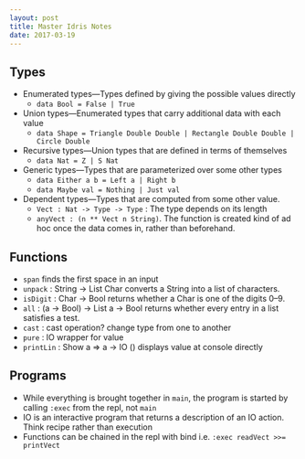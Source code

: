 ```yaml
---
layout: post
title: Master Idris Notes
date: 2017-03-19
---
```

## Types
- Enumerated types—Types defined by giving the possible values directly
    - `data Bool = False | True`
- Union types—Enumerated types that carry additional data with each value 
    - `data Shape = Triangle Double Double | Rectangle Double Double | Circle Double`
- Recursive types—Union types that are defined in terms of themselves
    - `data Nat = Z | S Nat`
- Generic types—Types that are parameterized over some other types
    - `data Either a b = Left a | Right b`
    - `data Maybe val = Nothing | Just val`
- Dependent types—Types that are computed from some other value.
    - `Vect : Nat -> Type -> Type` : The type depends on its length
    - `anyVect : (n ** Vect n String)`. The function is created kind of ad hoc once the data comes in, rather than beforehand. 

## Functions
- `span` finds the first space in an input
- `unpack` : String -> List Char converts a String into a list of characters.
- `isDigit` : Char -> Bool returns whether a Char is one of the digits 0–9.
- `all` : (a -> Bool) -> List a -> Bool returns whether every entry in a list satisfies a test.
- `cast` : cast operation? change type from one to another
- `pure` : IO wrapper for value
- `printLin` : Show a => a -> IO () displays value at console directly

## Programs
- While everything is brought together in `main`, the program is started by calling `:exec` from the repl, not `main`
- IO is an interactive program that returns a description of an IO action. Think recipe rather than execution
- Functions can be chained in the repl with bind i.e. `:exec readVect >>= printVect`